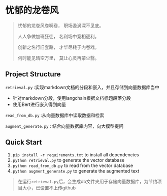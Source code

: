 # 忧郁的龙卷风

>
>忧郁的龙卷风卷啊卷，
>职场漩涡深不见底。
>
>人人争做加班狂徒，
>名利场中竞相逐利。
>
>创新之名行旧套路，
>才华尽耗于内卷戏。
>
>何时能见晴空万里，
>莫让心灵再蒙尘翳。




## Project Structure

`retrieval.py` :实现markdown文档的分段和嵌入，并且存储到向量数据库当中
- 针对markdown分段，使用langchain根据文档标题段落分段
- 使用Bert进行嵌入得到向量

`read_from_db.py` :从向量数据库中读取数据和检索

`augment_generate.py` : 结合向量数据库内容，向大模型提问

## Quick Start

1. `pip install -r requirements.txt` to install all dependencies
2. `python retrieval.py` to generate the vector database
3. `python read_from_db.py` to read from the vector database
4. `python augment_generate.py` to generate the augmented text

> 在运行`retrieval.py`后，会生成db文件夹用于存储向量数据库，为节约项目大小，已设置不上传github
